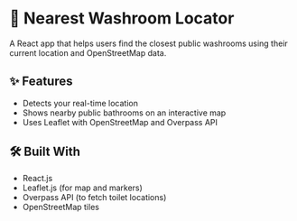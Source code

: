 # 🚻 Nearest Washroom Locator

A React app that helps users find the closest public washrooms using their current location and OpenStreetMap data.

## ✨ Features
- Detects your real-time location
- Shows nearby public bathrooms on an interactive map
- Uses Leaflet with OpenStreetMap and Overpass API

## 🛠️ Built With
- React.js
- Leaflet.js (for map and markers)
- Overpass API (to fetch toilet locations)
- OpenStreetMap tiles
